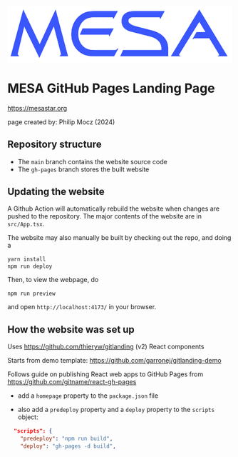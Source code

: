[![MESA](public/mesa-logo.png)](https://mesastar.org/en/latest/)

# MESA GitHub Pages Landing Page

https://mesastar.org

page created by: Philip Mocz (2024)

## Repository structure

-   The `main` branch contains the website source code
-   The `gh-pages` branch stores the built website

## Updating the website

A Github Action will automatically rebuild the website when changes are pushed to the repository. The major contents of the website are in `src/App.tsx`.

The website may also manually be built by checking out the repo, and doing a

```console
yarn install
npm run deploy
```

Then, to view the webpage, do

```console
npm run preview
```

and open `http://localhost:4173/` in your browser.

## How the website was set up

Uses https://github.com/thieryw/gitlanding (v2) React components

Starts from demo template: https://github.com/garronej/gitlanding-demo

Follows guide on publishing React web apps to GitHub Pages from https://github.com/gitname/react-gh-pages

-   add a `homepage` property to the `package.json` file

-   also add a `predeploy` property and a `deploy` property to the `scripts` object:

```json
  "scripts": {
    "predeploy": "npm run build",
    "deploy": "gh-pages -d build",
```
